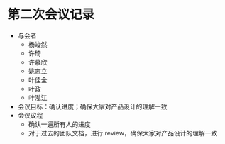 # 第二次会议记录

- 与会者
    - 杨竣然
    - 许琦
    - 许慕欣
    - 姚志立
    - 叶佳全
    - 叶政
    - 叶泓江
- 会议目标：确认进度；确保大家对产品设计的理解一致
- 会议议程
  - 确认一遍所有人的进度
  - 对于过去的团队文档，进行 review，确保大家对产品设计的理解一致